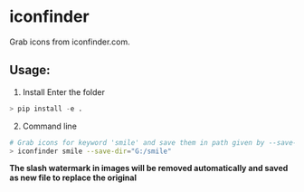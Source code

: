 # iconfinder

Grab icons from iconfinder.com.


## Usage:
1. Install
Enter the folder
```python
> pip install -e .
```

2. Command line
```bash
# Grab icons for keyword 'smile' and save them in path given by --save-dir 
> iconfinder smile --save-dir="G:/smile"

```

**The slash watermark in images will be removed automatically and saved as new file to replace the original**